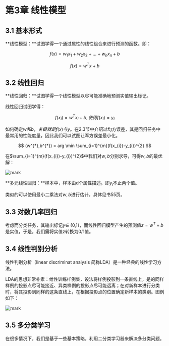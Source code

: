 # 第3章 线性模型

## 3.1 基本形式

**线性模型：**试图学得一个通过属性的线性组合来进行预测的函数。即：

$$
f(x) =w_{1}x_{1}+w_{2}x_{2}+...+w_{n}x_{n}+b
$$

$$
f(x) = w^{T}x+b
$$

## 3.2 线性回归

**线性回归：**试图学得一个线性模型以尽可能准确地预测实值输出标记。

线性回归试图学得：

$$
f(x_{i}) = w^{T}x_{i}+b,使得f(x_{i}) = y_{i}
$$

如何确定$w和b，关键就是f(x) 与y$。在2.3节中介绍过均方误差，其是回归任务中最常用的性能度量，因此我们可以试图让军方误差最小化。

$$
(w^{*},b^{*}) = arg \min \sum_{i=1}^{m}(f(x_{i})-y_{i})^{2}
$$

在$\sum_{i=1}^{m}(f(x_{i})-y_{i})^{2}$中我们对$w,b$分别求导，可得$w,b$的最优解：

![mark](http://p6yio0wew.bkt.clouddn.com/blog/180426/4JHCJ4m1mm.png)

**多元线性回归：**样本中，样本由d个属性描述。即$y_{i}$不止两个值。

类似的可以使用最小二乘法对$w,b$进行估计，具体见书55页。

## 3.3 对数几率回归

考虑而分类任务，其输出标记$y \in$ {0,1}，而线性回归模型产生的预测值$z = w^{T} +b$是实值，于是，我们需将实值z转换为0/1值。

## 3.4 线性判别分析

线性判别分析（linear discriminat analysis 简称LDA）是一种经典的线性学习方法。

LDA的思想非常朴素：给性训练样例集，设法将样例投影到一条直线上，是的同样样例的投影点尽可能接近、异类样例的投影点尽可能远离；在对新样本进行分类时，将其投影到同样的这条直线上，在根据投影点的位置确定新样本的类别。图例如下：

![mark](http://p6yio0wew.bkt.clouddn.com/blog/180502/aGkElh4ja8.png)



## 3.5 多分类学习

在很多情况下，我们是基于一些基本策略，利用二分类学习器来解决多分类问题。




